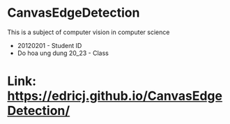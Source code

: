 # CanvasEdgeDetection
This is a subject of computer vision in computer science

* 20120201 - Student ID
* Do hoa ung dung 20_23 - Class

# Link: https://edricj.github.io/CanvasEdgeDetection/
